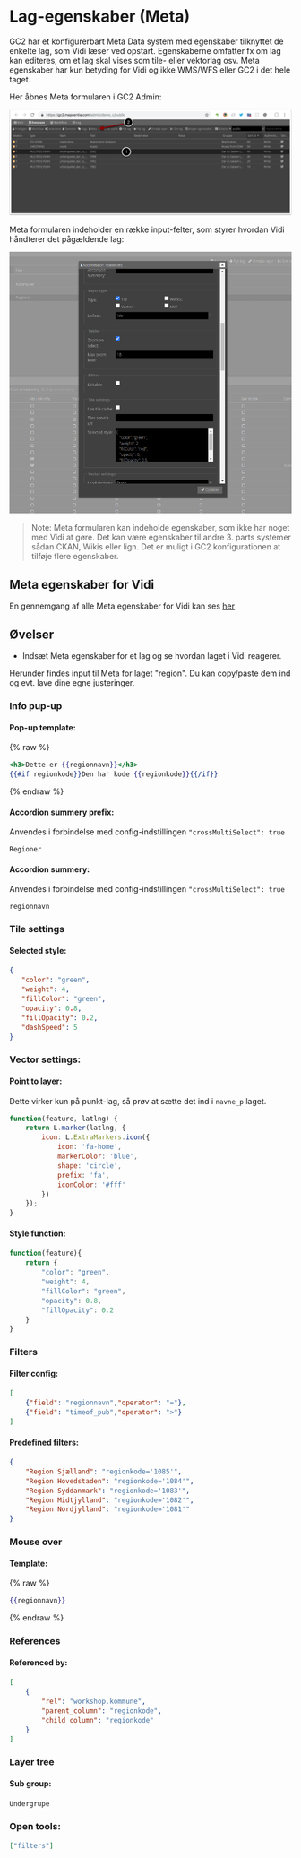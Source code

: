 # Lag-egenskaber (Meta)

GC2 har et konfigurerbart Meta Data system med egenskaber tilknyttet de enkelte lag, som Vidi læser ved opstart. Egenskaberne omfatter fx om lag kan editeres, om et lag skal vises som tile- eller vektorlag osv. Meta egenskaber har kun betyding for Vidi og ikke WMS/WFS eller GC2 i det hele taget.

Her åbnes Meta formularen i GC2 Admin:  

![GC2 meta](../assets/gc2-meta.png)   

Meta formularen indeholder en række input-felter, som styrer hvordan Vidi håndterer det pågældende lag:  

![GC2 meta formular](../assets/gc2-meta-form.png)   

> Note: Meta formularen kan indeholde egenskaber, som ikke har noget med Vidi at gøre. Det kan være egenskaber til andre 3. parts systemer sådan CKAN, Wikis eller lign. Det er muligt i GC2 konfigurationen at tilføje flere egenskaber.

## Meta egenskaber for Vidi

En gennemgang af alle Meta egenskaber for Vidi kan ses [her](https://vidi.readthedocs.io/en/latest/pages/standard/92_gc2_meta_information.html#gc2-meta-information)

## Øvelser

- Indsæt Meta egenskaber for et lag og se hvordan laget i Vidi reagerer.

Herunder findes input til Meta for laget "region". Du kan copy/paste dem ind og evt. lave dine egne justeringer.

### Info pup-up

#### Pop-up template:

{% raw %}
```handlebars
<h3>Dette er {{regionnavn}}</h3>
{{#if regionkode}}Den har kode {{regionkode}}{{/if}}
```
{% endraw %}


#### Accordion summery prefix:

Anvendes i forbindelse med config-indstillingen `"crossMultiSelect": true`   

```
Regioner
```

#### Accordion summery:

Anvendes i forbindelse med config-indstillingen `"crossMultiSelect": true`    

```
regionnavn
```

### Tile settings

#### Selected style:

```json
{
   "color": "green",
   "weight": 4,
   "fillColor": "green",
   "opacity": 0.8,
   "fillOpacity": 0.2,
   "dashSpeed": 5
}
```

### Vector settings:

#### Point to layer:

Dette virker kun på punkt-lag, så prøv at sætte det ind i `navne_p` laget.

```javascript
function(feature, latlng) {
    return L.marker(latlng, {
        icon: L.ExtraMarkers.icon({
            icon: 'fa-home',
            markerColor: 'blue',
            shape: 'circle',
            prefix: 'fa',
            iconColor: '#fff'
        })
    });
}
```

#### Style function:

```javascript
function(feature){
    return {
        "color": "green",
        "weight": 4,
        "fillColor": "green",
        "opacity": 0.8,
        "fillOpacity": 0.2
    }
}
```

### Filters

#### Filter config:


```json
[
    {"field": "regionnavn","operator": "="},
    {"field": "timeof_pub","operator": ">"}
]
```

#### Predefined filters:

```json
{
    "Region Sjælland": "regionkode='1085'",
    "Region Hovedstaden": "regionkode='1084'",
    "Region Syddanmark": "regionkode='1083'",
    "Region Midtjylland": "regionkode='1082'",
    "Region Nordjylland": "regionkode='1081'"
}
```

### Mouse over

#### Template:

{% raw %}

```handlebars
{{regionnavn}}
```
{% endraw %}


### References

#### Referenced by:

```json
[
    {
        "rel": "workshop.kommune",
        "parent_column": "regionkode",
        "child_column": "regionkode"
    }
]
```

### Layer tree

#### Sub group:

```
Undergrupe
```

### Open tools:

```json
["filters"]
```
